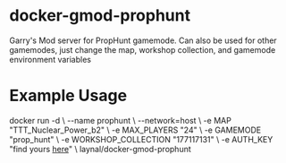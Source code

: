 # docker-gmod-prophunt
Garry's Mod server for PropHunt gamemode. Can also be used for other gamemodes, just change the map, workshop collection, and gamemode environment variables

# Example Usage

docker run -d \\
--name prophunt \\
--network=host \\
-e MAP "TTT_Nuclear_Power_b2" \\
-e MAX_PLAYERS "24" \\
-e GAMEMODE "prop_hunt" \\
-e WORKSHOP_COLLECTION "177117131" \\
-e AUTH_KEY "find yours [here](https://steamcommunity.com/dev/apikey)" \\
laynal/docker-gmod-prophunt
